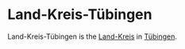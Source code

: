 # Land-Kreis-Tübingen

Land-Kreis-Tübingen is the [Land-Kreis](250010003.md) in [Tübingen](2000001.md).
